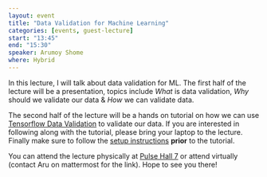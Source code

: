 ```yaml
---
layout: event
title: "Data Validation for Machine Learning"
categories: [events, guest-lecture]
start: "13:45"
end: "15:30"
speaker: Arumoy Shome
where: Hybrid
---
```


In this lecture, I will talk about data validation for ML. The first
half of the lecture will be a presentation, topics include *What* is
data validation, *Why* should we validate our data & *How* we can
validate data.

The second half of the lecture will be a hands on tutorial on how we
can use [Tensorflow Data Validation] to validate our data. If you are
interested in following along with the tutorial, please bring your
laptop to the lecture. Finally make sure to follow the [setup
instructions] **prior** to the tutorial.

You can attend the lecture physically at [Pulse Hall 7] or attend
virtually (contact Aru on mattermost for the link). Hope to see you
there!

[Tensorflow Data Validation]: https://github.com/tensorflow/data-validation
[setup instructions]: https://github.com/arumoy-shome/remla
[Pulse Hall 7]: https://esviewer.tudelft.nl/space/170/
